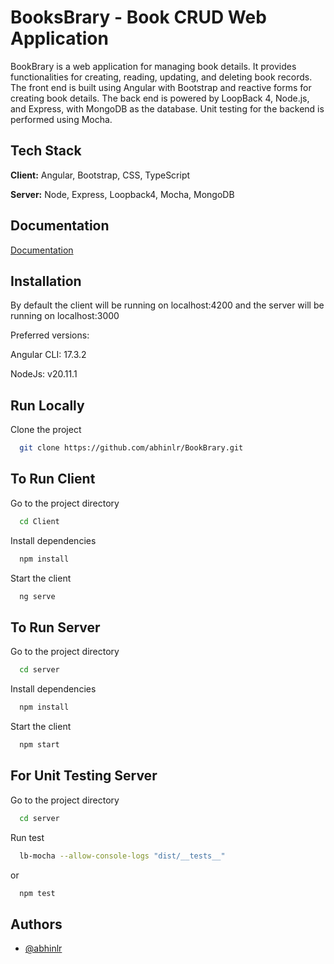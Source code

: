 
# BooksBrary - Book CRUD Web Application

BookBrary is a web application for managing book details. It provides functionalities for creating, reading, updating, and deleting book records. The front end is built using Angular with Bootstrap and reactive forms for creating book details. The back end is powered by LoopBack 4, Node.js, and Express, with MongoDB as the database. Unit testing for the backend is performed using Mocha.


## Tech Stack

**Client:** Angular, Bootstrap, CSS, TypeScript

**Server:** Node, Express, Loopback4, Mocha, MongoDB


## Documentation

[Documentation](https://documenter.getpostman.com/view/23098033/2sA35LTyW4#bb549473-db00-4b43-b5f9-51e5ccc3c775)


## Installation

By default the client will be running on localhost:4200 and the server will be running on localhost:3000

Preferred versions:

Angular CLI: 17.3.2

NodeJs: v20.11.1

## Run Locally

Clone the project

```bash
  git clone https://github.com/abhinlr/BookBrary.git
```

## To Run Client

Go to the project directory

```bash
  cd Client
```

Install dependencies

```bash
  npm install
```

Start the client

```bash
  ng serve
```

## To Run Server

Go to the project directory

```bash
  cd server
```

Install dependencies

```bash
  npm install
```

Start the client

```bash
  npm start
```




## For Unit Testing Server

Go to the project directory

```bash
  cd server
```

Run test

```bash
  lb-mocha --allow-console-logs "dist/__tests__"
```
or

```bash
  npm test
```

## Authors

- [@abhinlr](https://www.github.com/abhinlr)
